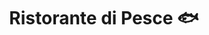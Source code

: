 ---
layout: realizzazione
nome: "Ristorante di Pesce 🐟"
title: "Ristorante di Pesce 🐟"
citta: "Pieve a Nievole"
tipo:
    - ristorante
    - pesce
slug: "ristorante-pesce-pieve-a-nievole"
cartella_foto: "ristorante-pesce-pieve-a-nievole"
foto_copertina: "forno-sfondo-linea-cottura.webp"
immagini:
    - cucina.webp
    - forno-sfondo-linea-cottura.webp
    - linea-cottura.webp
---